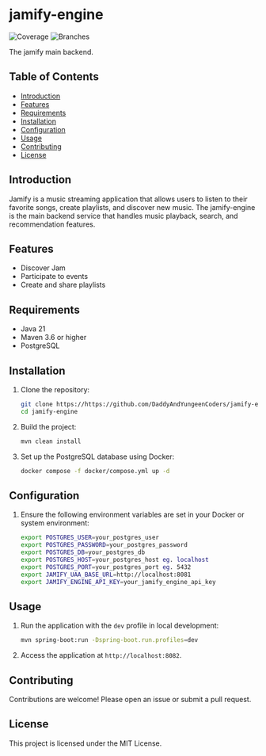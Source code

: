 # jamify-engine
![Coverage](.github/badges/jacoco.svg)
![Branches](.github/badges/branches.svg)

The jamify main backend.

## Table of Contents

- [Introduction](#introduction)
- [Features](#features)
- [Requirements](#requirements)
- [Installation](#installation)
- [Configuration](#configuration)
- [Usage](#usage)
- [Contributing](#contributing)
- [License](#license)

## Introduction

Jamify is a music streaming application that allows users to listen to their favorite songs, create playlists, and discover new music. The jamify-engine is the main backend service that handles music playback, search, and recommendation features.

## Features

- Discover Jam
- Participate to events
- Create and share playlists

## Requirements

- Java 21
- Maven 3.6 or higher
- PostgreSQL

## Installation

1. Clone the repository:
    ```sh
    git clone https://https://github.com/DaddyAndYungeenCoders/jamify-engine
    cd jamify-engine
    ```

2. Build the project:
    ```sh
    mvn clean install
    ```

3. Set up the PostgreSQL database using Docker:
    ```sh
    docker compose -f docker/compose.yml up -d
    ```

## Configuration

1. Ensure the following environment variables are set in your Docker or system environment:
    ```sh
    export POSTGRES_USER=your_postgres_user
    export POSTGRES_PASSWORD=your_postgres_password
    export POSTGRES_DB=your_postgres_db
    export POSTGRES_HOST=your_postgres_host eg. localhost
    export POSTGRES_PORT=your_postgres_port eg. 5432
    export JAMIFY_UAA_BASE_URL=http://localhost:8081
    export JAMIFY_ENGINE_API_KEY=your_jamify_engine_api_key
    ```

## Usage

1. Run the application with the `dev` profile in local development:
    ```sh
    mvn spring-boot:run -Dspring-boot.run.profiles=dev
    ```

2. Access the application at `http://localhost:8082`.

## Contributing

Contributions are welcome! Please open an issue or submit a pull request.

## License

This project is licensed under the MIT License.

